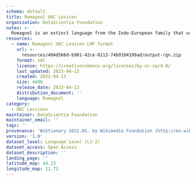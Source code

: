 ```yaml
---
schema: default
title: Romagnol UKC Lexicon
organization: DataScientia Foundation
notes: >-
  Romagnol is an extinct language from the Indo-European family that used to be spoken in Eurasia. The UKC Lexicon of Romagnol is represented as a lexico-semantic network. It consists of words, word senses, synsets, as well as sense-level and synset-level relationships
resources:
  - name: Romagnol UKC Lexicon LMF format
    url: >-
      resources/404d566d-b981-42ce-8113-74b9104199ad/output-rgn.zip
    format: xml
    license: https://creativecommons.org/licenses/by-nc-sa/4.0/
    last_updated: 2023-04-13
    created: 2023-04-13
    size: 4490
    release_date: 2023-04-13
    distribution_document: ''
    language: Romagnol
category:
  - UKC Lexicons
maintainer: DataScientia Foundation
maintainer_email: ''
tags: ''
provenance: 'Wiktionary 2022.01. by Wikimedia Foundation (http://en.wiktionary.org); CogNet 2.1 by Khuyagbaatar Batsuren, National University of Mongolia (http://cognet.ukc.disi.unitn.it); Princeton WordNet 2.1 by Princeton University (https://wordnet.princeton.edu)'
version: '1.0'
dataset_level: Language Level (L1-2)
dataset_access: Open Access
dataset_description: ''
landing_page: ''
latitude_map: 44.23
longitude_map: 11.72
---
```

